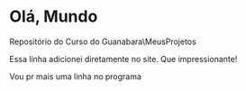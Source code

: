 # Olá, Mundo
 Repositório do Curso do Guanabara\MeusProjetos
 
 Essa linha adicionei diretamente no site. Que impressionante!

 Vou pr mais uma linha no programa
